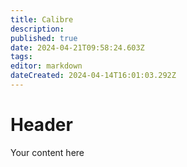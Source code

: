 ```yaml
---
title: Calibre
description: 
published: true
date: 2024-04-21T09:58:24.603Z
tags: 
editor: markdown
dateCreated: 2024-04-14T16:01:03.292Z
---
```


# Header
Your content here
